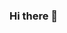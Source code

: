 ### Hi there 👋

<!--
**saphyxia/saphyxia** is a ✨ _special_ ✨ repository because its `README.md` (this file) appears on your GitHub profile.
-->
